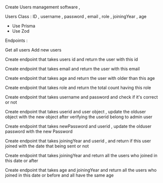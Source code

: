 Create Users management software ,

Users Class : ID , username , password , email , role , joiningYear , age

 - Use Prisma
 - Use Zod

Endpoints :

Get all users Add new users

Create endpoint that takes users id and return the user with this id

Create endpoint that takes email and return the user with this email

Create endpoint that takes age and return the user with older than this age

Create endpoint that takes role and return the total count having this role

Create endpoint that takes username and password and check if it's correct or not

Create endpoint that takes userid and user object , update the olduser object with the new object after verifying the userid belong to admin user

Create endpoint that takes newPassword and userid , update the olduser password with the new Password

Create endpoint that takes joiningYear and userid , and return if this user joined with the date that being sent or not

Create endpoint that takes joiningYear and return all the users who joined in this date or after

Create endpoint that takes age and joiningYear and return all the users who joined in this date or before and all have the same age
